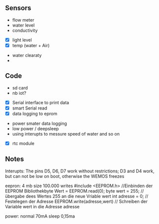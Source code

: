 ## Sensors
-  flow meter
-  water level
-  conductivity
-  [x] light level
-  [x] temp (water + Air)
-  water clearaty
-  

## Code 
-  sd card
-  nb iot?
-  [x] Serial interface to print data
-  [x] smart Serial read
-  [x] data logging to eprom
-  power smater data logging
-  low power / deepsleep
-  using interupts to messure speed of water and so on
-  [X] rtc module



## Notes
Interupts: The pins D5, D6, D7 work without restrictions; D3 and D4 work, but can not be low on boot, otherwise the WEMOS freezes

eepron: 4 mb size 100.000 writes 
        #include <EEPROM.h> //Einbinden der EEPROM Bibliothekbyte 
        Wert = EEPROM.read(0);
        byte wert = 255;            // übergabe dees Wertes 255 an die neue Vriable wert
        int adresse = 0;            // Festelegen der Adresse
        EEPROM.write(adresse,wert)  // Schreiben der Variable wert in die Adresse adresse

power: normal 70mA sleep 0,15ma


